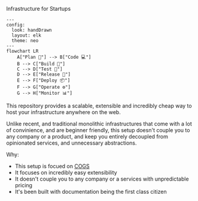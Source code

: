 Infrastructure for Startups

```mermaid
---
config:
  look: handDrawn
  layout: elk
  theme: neo
---
flowchart LR
    A["Plan 📝"] --> B["Code 💻"]
    B --> C["Build 🔧"]
    C --> D["Test 🔄"]
    D --> E["Release 🚀"]
    E --> F["Deploy 📦"]
    F --> G["Operate ⚙️"]
    G --> H["Monitor 📊"]
```

This repository provides a scalable, extensible and incredibly cheap way to host your infrastructure anywhere on the web.

Unlike recent, and traditional monolithic infrastructures that come with a lot of convinience, and are beginner friendly,
this setup doesn't couple you to any company or a product, and keep you entirely decoupled from opinionated services,
and unnecessary abstractions. 

Why:

* This setup is focued on [COGS](https://softwareequity.com/blog/cogs-in-saas/)
* It focuses on incredibly easy extensibility
* It doesn't couple you to any company or a services with unpredictable pricing
* It's been built with documentation being the first class citizen


<!--

**Here are some ideas to get you started:**

🙋‍♀️ A short introduction - what is your organization all about?
🌈 Contribution guidelines - how can the community get involved?
👩‍💻 Useful resources - where can the community find your docs? Is there anything else the community should know?
🍿 Fun facts - what does your team eat for breakfast?
🧙 Remember, you can do mighty things with the power of [Markdown](https://docs.github.com/github/writing-on-github/getting-started-with-writing-and-formatting-on-github/basic-writing-and-formatting-syntax)
-->
